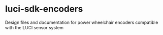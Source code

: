 # luci-sdk-encoders
Design files and documentation for power wheelchair encoders compatible with the LUCI sensor system
